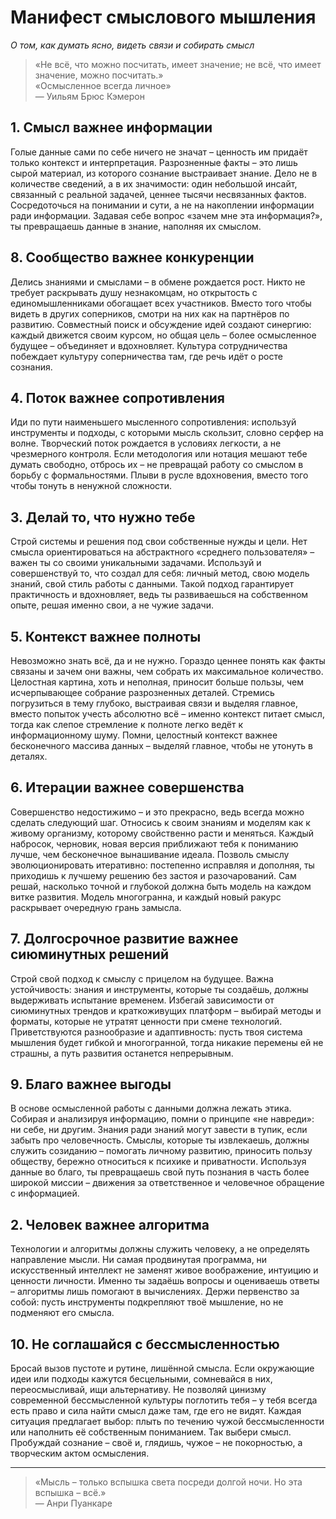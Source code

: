 # Манифест смыслового мышления
*О том, как думать ясно, видеть связи и собирать смысл*

> «Не всё, что можно посчитать, имеет значение; не всё, что имеет значение, можно посчитать.»  
> «Осмысленное всегда личное»  
> — Уильям Брюс Кэмерон

## 1. Смысл важнее информации
Голые данные сами по себе ничего не значат – ценность им придаёт только контекст и интерпретация. Разрозненные факты – это лишь сырой материал, из которого сознание выстраивает знание. Дело не в количестве сведений, а в их значимости: один небольшой инсайт, связанный с реальной задачей, ценнее тысячи несвязанных фактов. Сосредоточься на понимании и сути, а не на накоплении информации ради информации. Задавая себе вопрос «зачем мне эта информация?», ты превращаешь данные в знание, наполняя их смыслом.

## 8. Сообщество важнее конкуренции
Делись знаниями и смыслами – в обмене рождается рост. Никто не требует раскрывать душу незнакомцам, но открытость с единомышленниками обогащает всех участников. Вместо того чтобы видеть в других соперников, смотри на них как на партнёров по развитию. Совместный поиск и обсуждение идей создают синергию: каждый движется своим курсом, но общая цель – более осмысленное будущее – объединяет и вдохновляет. Культура сотрудничества побеждает культуру соперничества там, где речь идёт о росте сознания.

## 4. Поток важнее сопротивления
Иди по пути наименьшего мысленного сопротивления: используй инструменты и подходы, с которыми мысль скользит, словно серфер на волне. Творческий поток рождается в условиях легкости, а не чрезмерного контроля. Если методология или нотация мешают тебе думать свободно, отбрось их – не превращай работу со смыслом в борьбу с формальностями. Плыви в русле вдохновения, вместо того чтобы тонуть в ненужной сложности.

## 3. Делай то, что нужно тебе
Строй системы и решения под свои собственные нужды и цели. Нет смысла ориентироваться на абстрактного «среднего пользователя» – важен ты со своими уникальными задачами. Используй и совершенствуй то, что создал для себя: личный метод, свою модель знаний, свой стиль работы с данными. Такой подход гарантирует практичность и вдохновляет, ведь ты развиваешься на собственном опыте, решая именно свои, а не чужие задачи.

## 5. Контекст важнее полноты
Невозможно знать всё, да и не нужно. Гораздо ценнее понять как факты связаны и зачем они важны, чем собрать их максимальное количество. Целостная картина, хоть и неполная, приносит больше пользы, чем исчерпывающее собрание разрозненных деталей. Стремись погрузиться в тему глубоко, выстраивая связи и выделяя главное, вместо попыток учесть абсолютно всё – именно контекст питает смысл, тогда как слепое стремление к полноте легко ведёт к информационному шуму. Помни, целостный контекст важнее бесконечного массива данных – выделяй главное, чтобы не утонуть в деталях.

## 6. Итерации важнее совершенства
Совершенство недостижимо – и это прекрасно, ведь всегда можно сделать следующий шаг. Относись к своим знаниям и моделям как к живому организму, которому свойственно расти и меняться. Каждый набросок, черновик, новая версия приближают тебя к пониманию лучше, чем бесконечное вынашивание идеала. Позволь смыслу эволюционировать итеративно: постепенно исправляя и дополняя, ты приходишь к лучшему решению без застоя и разочарований. Сам решай, насколько точной и глубокой должна быть модель на каждом витке развития. Модель многогранна, и каждый новый ракурс раскрывает очередную грань замысла.

## 7. Долгосрочное развитие важнее сиюминутных решений
Строй свой подход к смыслу с прицелом на будущее. Важна устойчивость: знания и инструменты, которые ты создаёшь, должны выдерживать испытание временем. Избегай зависимости от сиюминутных трендов и краткоживущих платформ – выбирай методы и форматы, которые не утратят ценности при смене технологий. Приветствуются разнообразие и адаптивность: пусть твоя система мышления будет гибкой и многогранной, тогда никакие перемены ей не страшны, а путь развития останется непрерывным.

## 9. Благо важнее выгоды
В основе осмысленной работы с данными должна лежать этика. Собирая и анализируя информацию, помни о принципе «не навреди»: ни себе, ни другим. Знания ради знаний могут завести в тупик, если забыть про человечность. Смыслы, которые ты извлекаешь, должны служить созиданию – помогать личному развитию, приносить пользу обществу, бережно относиться к психике и приватности. Используя данные во благо, ты превращаешь свой путь познания в часть более широкой миссии – движения за ответственное и человечное обращение с информацией.

## 2. Человек важнее алгоритма
Технологии и алгоритмы должны служить человеку, а не определять направление мысли. Ни самая продвинутая программа, ни искусственный интеллект не заменят живое воображение, интуицию и ценности личности. Именно ты задаёшь вопросы и оцениваешь ответы – алгоритмы лишь помогают в вычислениях. Держи первенство за собой: пусть инструменты подкрепляют твоё мышление, но не подменяют его смысла.

## 10. Не соглашайся с бессмысленностью
Бросай вызов пустоте и рутине, лишённой смысла. Если окружающие идеи или подходы кажутся бесцельными, сомневайся в них, переосмысливай, ищи альтернативу. Не позволяй цинизму современной бессмысленной культуры поглотить тебя – у тебя всегда есть право и сила найти смысл даже там, где его не видят. Каждая ситуация предлагает выбор: плыть по течению чужой бессмысленности или наполнить её собственным пониманием. Так выбери смысл. Пробуждай сознание – своё и, глядишь, чужое – не покорностью, а творческим актом осмысления.

---
> «Мысль – только вспышка света посреди долгой ночи. Но эта вспышка – всё.»  
> — Анри Пуанкаре
